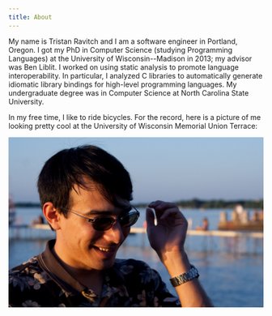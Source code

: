 ```yaml
---
title: About
---
```


My name is Tristan Ravitch and I am a software engineer in Portland,
Oregon.  I got my PhD in Computer Science (studying Programming
Languages) at the University of Wisconsin--Madison in 2013; my advisor
was Ben Liblit.  I worked on using static analysis to promote language
interoperability.  In particular, I analyzed C libraries to
automatically generate idiomatic library bindings for high-level
programming languages.  My undergraduate degree was in Computer
Science at North Carolina State University.

In my free time, I like to ride bicycles.  For the record, here is a
picture of me looking pretty cool at the University of Wisconsin
Memorial Union Terrace:

![Me](/images/tristan-terrace.jpg)
